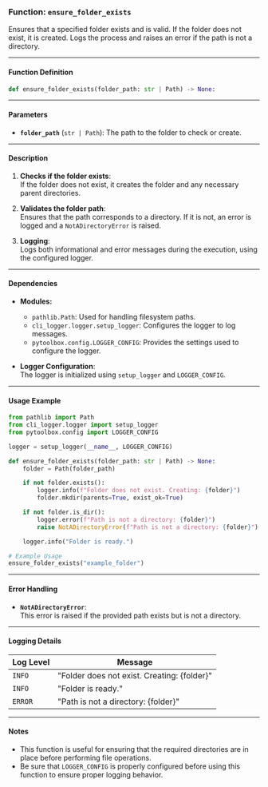### Function: `ensure_folder_exists`

Ensures that a specified folder exists and is valid. If the folder does not exist, it is created. Logs the process and raises an error if the path is not a directory.

---

#### **Function Definition**

```python
def ensure_folder_exists(folder_path: str | Path) -> None:
```

---

#### **Parameters**

-   **`folder_path`** (`str | Path`): The path to the folder to check or create.

---

#### **Description**

1. **Checks if the folder exists**:  
   If the folder does not exist, it creates the folder and any necessary parent directories.

2. **Validates the folder path**:  
   Ensures that the path corresponds to a directory. If it is not, an error is logged and a `NotADirectoryError` is raised.

3. **Logging**:  
   Logs both informational and error messages during the execution, using the configured logger.

---

#### **Dependencies**

-   **Modules:**

    -   `pathlib.Path`: Used for handling filesystem paths.
    -   `cli_logger.logger.setup_logger`: Configures the logger to log messages.
    -   `pytoolbox.config.LOGGER_CONFIG`: Provides the settings used to configure the logger.

-   **Logger Configuration**:  
    The logger is initialized using `setup_logger` and `LOGGER_CONFIG`.

---

#### **Usage Example**

```python
from pathlib import Path
from cli_logger.logger import setup_logger
from pytoolbox.config import LOGGER_CONFIG

logger = setup_logger(__name__, LOGGER_CONFIG)

def ensure_folder_exists(folder_path: str | Path) -> None:
    folder = Path(folder_path)

    if not folder.exists():
        logger.info(f"Folder does not exist. Creating: {folder}")
        folder.mkdir(parents=True, exist_ok=True)

    if not folder.is_dir():
        logger.error(f"Path is not a directory: {folder}")
        raise NotADirectoryError(f"Path is not a directory: {folder}")

    logger.info("Folder is ready.")

# Example Usage
ensure_folder_exists("example_folder")
```

---

#### **Error Handling**

-   **`NotADirectoryError`**:  
    This error is raised if the provided path exists but is not a directory.

---

#### **Logging Details**

| **Log Level** | **Message**                                 |
| ------------- | ------------------------------------------- |
| `INFO`        | "Folder does not exist. Creating: {folder}" |
| `INFO`        | "Folder is ready."                          |
| `ERROR`       | "Path is not a directory: {folder}"         |

---

#### **Notes**

-   This function is useful for ensuring that the required directories are in place before performing file operations.
-   Be sure that `LOGGER_CONFIG` is properly configured before using this function to ensure proper logging behavior.
